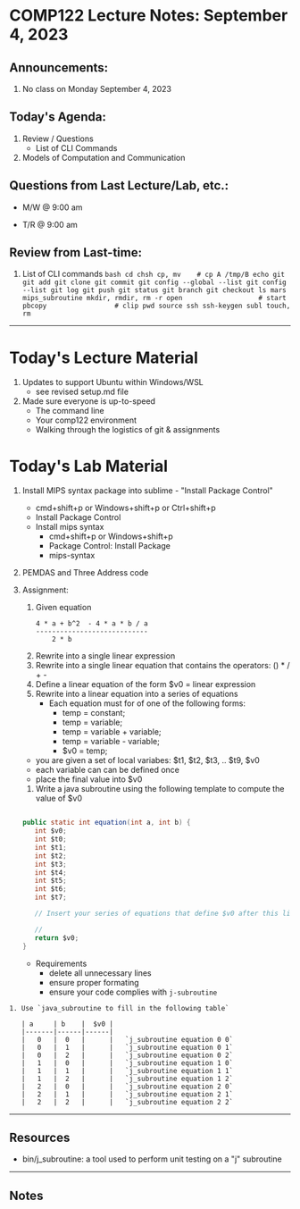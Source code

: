 # COMP122 Lecture Notes: September 4, 2023

## Announcements:
   1. No class on Monday September 4, 2023


## Today's Agenda:
   1. Review / Questions
      - List of CLI Commands
   1. Models of Computation and Communication


## Questions from Last Lecture/Lab, etc.:
   * M/W @ 9:00 am

   * T/R @ 9:00 am


## Review from Last-time:

   1. List of CLI commands
     ```bash
     cd
     chsh
     cp, mv    # cp A /tmp/B
     echo
     git
     git add
     git clone
     git commit
     git config --global --list
     git config --list
     git log
     git push
     git status
     git branch
     git checkout
     ls
     mars
     mips_subroutine
     mkdir, rmdir, rm -r
     open                   # start
     pbcopy                 # clip
     pwd
     source
     ssh
     ssh-keygen
     subl
     touch, rm
     ```

---
# Today's Lecture Material
  1. Updates to support Ubuntu within Windows/WSL
     - see revised setup.md file
  1. Made sure everyone is up-to-speed
     - The command line
     - Your comp122 environment
     - Walking through the logistics of git & assignments


# Today's Lab Material
  1. Install MIPS syntax package into sublime
    - "Install Package Control"
       * cmd+shift+p  or Windows+shift+p or Ctrl+shift+p
       * Install Package Control
     - Install mips syntax
       * cmd+shift+p or Windows+shift+p
       * Package Control: Install Package 
       * mips-syntax


  1. PEMDAS and Three Address code
  1. Assignment:
     1. Given equation
        ```
        4 * a + b^2  - 4 * a * b / a
        ----------------------------
            2 * b
        ```
     1. Rewrite into a single linear expression
     1. Rewrite into a single linear equation that contains the operators: () * / + -
     1. Define a linear equation of the form $v0 = linear expression
     1. Rewrite into a linear equation into a series of equations 
        - Each equation must for of one of the following forms:
          *  temp = constant;
          *  temp = variable;
          *  temp = variable + variable;
          *  temp = variable - variable;
          *  $v0 = temp;

       - you are given a set of local variabes:  $t1, $t2, $t3, .. $t9, $v0
       - each variable can can be defined once
       - place the final value into $v0

     1. Write a java subroutine using the following template to compute the value of $v0

     ```java

     public static int equation(int a, int b) {
        int $v0;
        int $t0;
        int $t1;
        int $t2;
        int $t3;
        int $t4;
        int $t5;
        int $t6;
        int $t7;

        // Insert your series of equations that define $v0 after this line

        // 
        return $v0;
     }
     ```

       * Requirements
         - delete all unnecessary lines
         - ensure proper formating
         - ensure your code complies with `j-subroutine`

    1. Use `java_subroutine to fill in the following table`

       | a     | b    |  $v0 |
       |-------|------|------|
       |   0   |  0   |      |   `j_subroutine equation 0 0`
       |   0   |  1   |      |   `j_subroutine equation 0 1`
       |   0   |  2   |      |   `j_subroutine equation 0 2`
       |   1   |  0   |      |   `j_subroutine equation 1 0`
       |   1   |  1   |      |   `j_subroutine equation 1 1`
       |   1   |  2   |      |   `j_subroutine equation 1 2`
       |   2   |  0   |      |   `j_subroutine equation 2 0`
       |   2   |  1   |      |   `j_subroutine equation 2 1`
       |   2   |  2   |      |   `j_subroutine equation 2 2`
      

---
## Resources
   * bin/j_subroutine: a tool used to perform unit testing on a "j" subroutine

---
## Notes
<!-- This section is for students to place their notes -->



